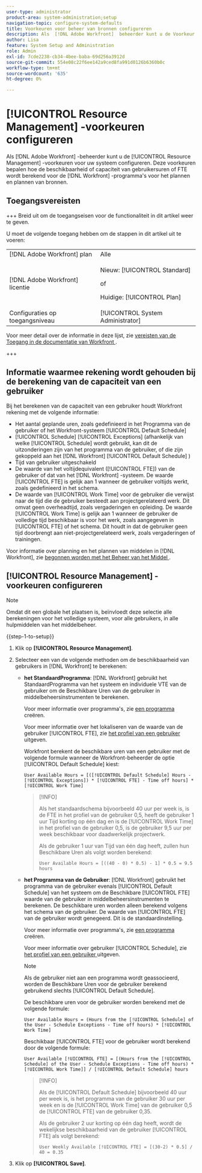 ```yaml
---
user-type: administrator
product-area: system-administration;setup
navigation-topic: configure-system-defaults
title: Voorkeuren voor beheer van bronnen configureren
description: Als  [!DNL Adobe Workfront]  beheerder kunt u de Voorkeur van het Beheer van het Middel voor uw systeem vormen. Deze voorkeur van het Beheer van het Middel bepaalt hoe de gebruikersbeschikbaarheid of de capaciteit en FTE voor het  [!DNL Workfront]  middel die en planningshulpmiddelen plannen worden berekend.
author: Lisa
feature: System Setup and Administration
role: Admin
exl-id: 7cde2238-cb34-4bee-baba-69d256a3912d
source-git-commit: 554e08c22f6ee142a9ced8fa991d0126b6360b0c
workflow-type: tm+mt
source-wordcount: '635'
ht-degree: 0%

---
```


# [!UICONTROL Resource Management] -voorkeuren configureren

<!--Linked to lots of articles for resource planning and LINKED TO CONTEXT SENSITIVE HELP - DO NOT CHANGE OR REMOVE!</p>
Edit the first part, once they add more settings in the Res Management Preferences - right now, only the FTE calculation is the
-->

Als [!DNL Adobe Workfront] -beheerder kunt u de [!UICONTROL Resource Management] -voorkeuren voor uw systeem configureren. Deze voorkeuren bepalen hoe de beschikbaarheid of capaciteit van gebruikersuren of FTE wordt berekend voor de [!DNL Workfront] -programma&#39;s voor het plannen en plannen van bronnen.

## Toegangsvereisten

+++ Breid uit om de toegangseisen voor de functionaliteit in dit artikel weer te geven.

U moet de volgende toegang hebben om de stappen in dit artikel uit te voeren:

<table style="table-layout:auto"> 
 <col> 
 <col> 
 <tbody> 
  <tr> 
   <td role="rowheader">[!DNL Adobe Workfront] plan</td> 
   <td>Alle</td> 
  </tr> 
  <tr> 
   <td role="rowheader">[!DNL Adobe Workfront] licentie</td> 
   <td><p>Nieuw: [!UICONTROL Standard]</p>
   of
   <p>Huidige: [!UICONTROL Plan]</p>
   </td> 
  </tr> 
  <tr> 
   <td role="rowheader">Configuraties op toegangsniveau</td> 
   <td>[!UICONTROL System Administrator]</td>
  </tr> 
 </tbody> 
</table>

Voor meer detail over de informatie in deze lijst, zie [ vereisten van de Toegang in de documentatie van Workfront ](/help/quicksilver/administration-and-setup/add-users/access-levels-and-object-permissions/access-level-requirements-in-documentation.md).

+++

## Informatie waarmee rekening wordt gehouden bij de berekening van de capaciteit van een gebruiker

Bij het berekenen van de capaciteit van een gebruiker houdt Workfront rekening met de volgende informatie:

* Het aantal geplande uren, zoals gedefinieerd in het Programma van de gebruiker of het Workfront-systeem [!UICONTROL Default Schedule]
* [!UICONTROL Schedule] [!UICONTROL Exceptions] (afhankelijk van welke [!UICONTROL Schedule] wordt gebruikt, kan dit de uitzonderingen zijn van het programma van de gebruiker, of die zijn gekoppeld aan het [!DNL Workfront] [!UICONTROL Default Schedule] )
* Tijd van gebruiker uitgeschakeld
* De waarde van het voltijdequivalent ([!UICONTROL FTE]) van de gebruiker of dat van het [!DNL Workfront] -systeem. De waarde [!UICONTROL FTE] is gelijk aan 1 wanneer de gebruiker voltijds werkt, zoals gedefinieerd in het schema.
* De waarde van [!UICONTROL Work Time] voor de gebruiker die verwijst naar de tijd die de gebruiker besteedt aan projectgerelateerd werk. Dit omvat geen overheadtijd, zoals vergaderingen en opleiding. De waarde [!UICONTROL Work Time] is gelijk aan 1 wanneer de gebruiker de volledige tijd beschikbaar is voor het werk, zoals aangegeven in [!UICONTROL FTE] of het schema. Dit houdt in dat de gebruiker geen tijd doorbrengt aan niet-projectgerelateerd werk, zoals vergaderingen of trainingen.


Voor informatie over planning en het plannen van middelen in [!DNL Workfront], zie [ begonnen worden met het Beheer van het Middel ](../../../resource-mgmt/resource-mgmt-overview/get-started-resource-management.md).


## [!UICONTROL Resource Management] -voorkeuren configureren

>[!NOTE]
>
>Omdat dit een globale het plaatsen is, beïnvloedt deze selectie alle berekeningen voor het volledige systeem, voor alle gebruikers, in alle hulpmiddelen van het middelbeheer.

{{step-1-to-setup}}

1. Klik op **[!UICONTROL Resource Management]**.
1. Selecteer een van de volgende methoden om de beschikbaarheid van gebruikers in [!DNL Workfront] te berekenen:

   * **het StandaardProgramma**: [!DNL Workfront] gebruikt het StandaardProgramma van het systeem en individuele VTE van de gebruiker om de Beschikbare Uren van de gebruiker in middelbeheersinstrumenten te berekenen.

     Voor meer informatie over programma&#39;s, zie [ een programma ](../../../administration-and-setup/set-up-workfront/configure-timesheets-schedules/create-schedules.md) creëren.

     Voor meer informatie over het lokaliseren van de waarde van de gebruiker [!UICONTROL FTE], zie [ het profiel van een gebruiker ](../../../administration-and-setup/add-users/create-and-manage-users/edit-a-users-profile.md) uitgeven.

     Workfront berekent de beschikbare uren van een gebruiker met de volgende formule wanneer de Workfront-beheerder de optie [!UICONTROL Default Schedule] kiest:


     `User Available Hours = [([!UICONTROL Default Schedule] Hours - [!UICONTROL Exceptions]) * [!UICONTROL FTE] - Time off hours] * [!UICONTROL Work Time]`


     >[!INFO]
     >
     >Als het standaardschema bijvoorbeeld 40 uur per week is, is de FTE in het profiel van de gebruiker 0,5, heeft de gebruiker 1 uur Tijd korting op één dag en is de [!UICONTROL Work Time] in het profiel van de gebruiker 0,5, is de gebruiker 9,5 uur per week beschikbaar voor daadwerkelijk projectwerk.
     >
     >Als de gebruiker 1 uur van Tijd van één dag heeft, zullen hun Beschikbare Uren als volgt worden berekend:
     >
     >
     >`User Available Hours = [((40 - 0) * 0.5) - 1] * 0.5 = 9.5 hours`
     >

     <!--This used to be the calculation before we implemented the Work Time field: 
    
      ```
      User Available Hours = ([!UICONTROL Default Schedule] Hours - Exceptions) * FTE - Time off hours
      ```

      >[!INFO]
      >
      > For example, if the [!UICONTROL Default Schedule] is 40 hours a week and the [!UICONTROL FTE] in the profile of the user is 0.5, the user is available to work for 20 hours a week.
      >If the user has 1 hour of Time off one day, their Available Hours will be calculated as follows:
      >
      >```
      >User Available Hours = [(40 - 0) * 0.5)] - 1 = 19 hours
      >```
      -->



     <!--      
      <li data-mc-conditions="QuicksilverOrClassic.Draft mode"><p>In the Production environment: (NOTE: this is the old way it was working, before the 22.2 release)</p><p><code>User Available Hours = (Default Schedule Hours - (Schedule Exceptions + Time off hours)) * User FTE value</code></p>      
      <div class="example" data-mc-autonum="<b>Example: </b>">      
      <span class="autonumber"><span><b>Example: </b></span></span>      
      <div>      
      <p>For example, if the Default Schedule is 40 hours a week and the FTE in the profile of the user is 0.5, the user is available to work for 20 hours a week.</p>      
      <p>If the user has 1 hour of Time off one day, their Available Hours will be calculated as follows:</p>      
      <p><code>User Daily Available Hours = (40 - 1)* 0.5 = 19.5 hours</code></p>      
      </div>      
      </div></li>      
      -->

   * **het Programma van de Gebruiker**: [!DNL Workfront] gebruikt het programma van de gebruiker evenals [!UICONTROL Default Schedule] van het systeem om de Beschikbare [!UICONTROL FTE] waarde van de gebruiker in middelbeheersinstrumenten te berekenen. De beschikbare uren worden alleen berekend volgens het schema van de gebruiker. De waarde van [!UICONTROL FTE] van de gebruiker wordt genegeerd. Dit is de standaardinstelling.

     Voor meer informatie over programma&#39;s, zie [ een programma ](../../../administration-and-setup/set-up-workfront/configure-timesheets-schedules/create-schedules.md) creëren.

     Voor meer informatie over gebruiker [!UICONTROL Schedule], zie [ het profiel van een gebruiker ](../../../administration-and-setup/add-users/create-and-manage-users/edit-a-users-profile.md) uitgeven.

     >[!NOTE]
     >
     >Als de gebruiker niet aan een programma wordt geassocieerd, worden de Beschikbare Uren voor de gebruiker berekend gebruikend slechts [!UICONTROL Default Schedule].

     De beschikbare uren voor de gebruiker worden berekend met de volgende formule:


     `User Available Hours = (Hours from the [!UICONTROL Schedule] of the User - Schedule Exceptions - Time off hours) * [!UICONTROL Work Time]`


     Beschikbaar [!UICONTROL FTE] voor de gebruiker wordt berekend door de volgende formule:


     `User Available [!UICONTROL FTE] = [(Hours from the [!UICONTROL Schedule] of the User - Schedule Exceptions - Time off hours) * [!UICONTROL Work Time]] / [!UICONTROL Default Schedule] hours`


     >[!INFO]
     >
     >Als de [!UICONTROL Default Schedule] bijvoorbeeld 40 uur per week is, is het programma van de gebruiker 30 uur per week en is de [!UICONTROL Work Time] van de gebruiker 0,5 de [!UICONTROL FTE] van de gebruiker 0,35.
     >
     >Als de gebruiker 2 uur korting op één dag heeft, wordt de wekelijkse beschikbaarheid van de gebruiker [!UICONTROL FTE] als volgt berekend:
     >
     >
     >`User Weekly Available [!UICONTROL FTE] = [(30-2) * 0.5] / 40 = 0.35`
     >

     <!--This used to be the calculation before we implemented the Work Time field: 
      

      The Available hours for the user are calculated by the following formula:

      ```
      User Available Hours = Hours from the [!UICONTROL Schedule] of the User - [!UICONTROL Schedule Exceptions] - Time off hours
      ```  

      The Available [!UICONTROL FTE] for the user is calculated by the following formula:

      ```
      User Available [!UICONTROL FTE] = (Hours from the [!UICONTROL Schedule] of the User - [!UICONTROL Schedule Exceptions] - Time off hours) / [!UICONTROL Default Schedule] hours
      ```

      >[!INFO]
      >
      >For example, if the [!UICONTROL Default Schedule] is 40 hours a week and the schedule of the user is 30 hours a week, the [!UICONTROL FTE] of the user is 0.70.
      >  
      >If the user has 2 hours of Time off one day, their Weekly Available [!UICONTROL FTE] will be calculated as follows:
      > 
      >```
      >User Weekly Available [!UICONTROL FTE] = (30-2) / 40 = 0.70
      >```
      -->

1. Klik op **[!UICONTROL Save]**.
